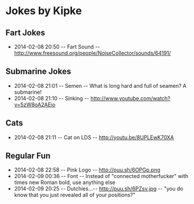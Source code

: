 # Jokes by Kipke

## Fart Jokes
* 2014-02-08 20:50 -- Fart Sound -- http://www.freesound.org/people/NoiseCollector/sounds/64191/

## Submarine Jokes
* 2014-02-08 21:01 -- Semen      -- What is long hard and full of seamen? A submarine!
* 2014-02-08 21:10 -- Sinking    -- http://www.youtube.com/watch?v=5zW8oA2AEio

## Cats
* 2014-02-08 21:11 -- Cat on LDS -- http://youtu.be/8UPLEwK70XA

## Regular Fun
* 2014-02-08 22:58 -- Pink Logo  -- http://puu.sh/6OPGp.png
* 2014-02-09 00:36 -- Font       -- Instead of "connected motherfucker" with times new Roman bold, use anything else
* 2014-02-09 20:25 -- Dutchies...-- http://puu.sh/6PZsv.jpg -- "you do know that you just revealed all of your positions?"
